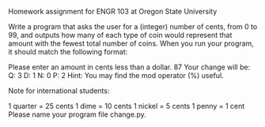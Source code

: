 Homework assignment for ENGR 103 at Oregon State University

Write a program that asks the user for a (integer) number of cents, from 0 to 99, and outputs how many of each type of coin would represent that amount with the fewest total number of coins. When you run your program, it should match the following format:

Please enter an amount in cents less than a dollar.
87
Your change will be:
Q: 3
D: 1
N: 0
P: 2
Hint: You may find the mod operator (%) useful.

Note for international students:

1 quarter = 25 cents
1 dime = 10 cents
1 nickel = 5 cents
1 penny = 1 cent
Please name your program file change.py.

